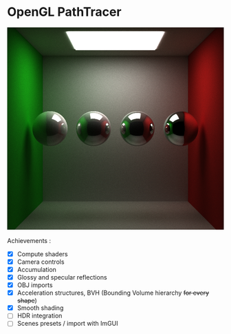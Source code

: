 # OpenGL PathTracer

![img.png](img.png)

Achievements :
- [x] Compute shaders
- [x] Camera controls
- [x] Accumulation
- [x] Glossy and specular reflections 
- [x] OBJ imports
- [x] Acceleration structures, BVH (Bounding Volume hierarchy ~~for every shape~~)
- [x] Smooth shading
- [ ] HDR integration
- [ ] Scenes presets / import with ImGUI
